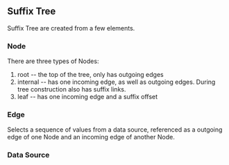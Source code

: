 ## Suffix Tree

Suffix Tree are created from a few elements.

### Node

There are three types of Nodes:

1. root -- the top of the tree, only has outgoing edges
2. internal -- has one incoming edge, as well as outgoing edges.  During tree construction also has suffix links.
3. leaf -- has one incoming edge and a suffix offset

### Edge

Selects a sequence of values from a data source, referenced
as a outgoing edge of one Node and an incoming edge of another Node.

### Data Source


